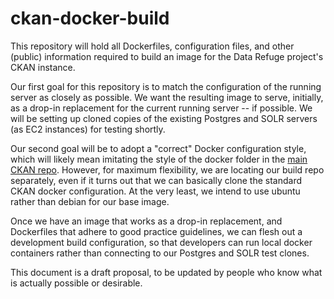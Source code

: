 # ckan-docker-build

This repository will hold all Dockerfiles, configuration files, 
and other (public) information required to build an image for
the Data Refuge project's CKAN instance. 

Our first goal for this repository is to match the configuration 
of the running server as closely as possible. We want the resulting 
image to serve, initially, as a drop-in replacement for the current
running server -- if possible.  We will be setting up cloned copies
of the existing Postgres and SOLR servers (as EC2 instances) for
testing shortly. 

Our second goal will be to adopt a "correct" Docker configuration
style, which will likely mean imitating the style of the docker 
folder in the [main CKAN repo](https://github.com/datarefuge/ckan/tree/master/contrib/docker).
However, for maximum flexibility, we are locating our build
repo separately, even if it turns out that we can basically
clone the standard CKAN docker configuration. At the very least,
we intend to use ubuntu rather than debian for our base image.

Once we have an image that works as a drop-in replacement, and
Dockerfiles that adhere to good practice guidelines, we can
flesh out a development build configuration, so that developers 
can run local docker containers rather than connecting
to our Postgres and SOLR test clones.

This document is a draft proposal, to be updated by people who
know what is actually possible or desirable.
